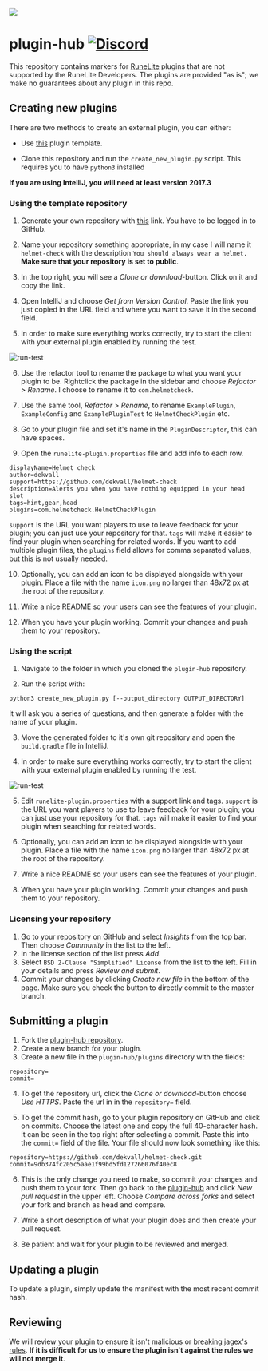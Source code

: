 ![](https://runelite.net/img/logo.png)
# plugin-hub [![Discord](https://img.shields.io/discord/301497432909414422.svg)](https://discord.gg/mePCs8U)

This repository contains markers for [RuneLite](https://github.com/runelite/runelite)
plugins that are not supported by the RuneLite Developers. The plugins are
provided "as is"; we make no guarantees about any plugin in this repo.


## Creating new plugins
There are two methods to create an external plugin, you can either:

 - Use [this](https://github.com/runelite/example-plugin/) plugin template.

 - Clone this repository and run the `create_new_plugin.py` script. This requires you to have `python3` installed

**If you are using IntelliJ, you will need at least version 2017.3**

### Using the template repository
 1. Generate your own repository with [this](https://github.com/runelite/example-plugin/generate) link. You have to be logged in to GitHub.
 
 2. Name your repository something appropriate, in my case I will name it `helmet-check` with the description `You should always wear a helmet.` **Make sure that your repository is set to public**.

 3. In the top right, you will see a *Clone or download*-button. Click on it and copy the link.

 4. Open IntelliJ and choose *Get from Version Control*. Paste the link you just copied in the URL field and where you want to save it in the second field.

 5. In order to make sure everything works correctly, try to start the client with your external plugin enabled by running the test.

 ![run-test](https://i.imgur.com/tKSQH5e.png)

 6. Use the refactor tool to rename the package to what you want your plugin to be. Rightclick the package in the sidebar and choose *Refactor > Rename*. I choose to rename it to `com.helmetcheck`.

 7. Use the same tool, *Refactor > Rename*, to rename `ExamplePlugin`, `ExampleConfig` and `ExamplePluginTest` to `HelmetCheckPlugin` etc.
 
 8. Go to your plugin file and set it's name in the `PluginDescriptor`, this can have spaces.

 9. Open the `runelite-plugin.properties` file and add info to each row. 
 ```
 displayName=Helmet check
 author=dekvall
 support=https://github.com/dekvall/helmet-check
 description=Alerts you when you have nothing equipped in your head slot
 tags=hint,gear,head
 plugins=com.helmetcheck.HelmetCheckPlugin
 ```
 `support` is the URL you want players to use to leave feedback for your plugin; you can just use your repository for that. `tags` will make it easier to find your plugin when searching for related words. If you want to add multiple plugin files, the `plugins` field allows for comma separated values, but this is not usually needed.

 10. Optionally, you can add an icon to be displayed alongside with your plugin. Place a file with the name `icon.png` no larger than 48x72 px at the root of the repository.

 11. Write a nice README so your users can see the features of your plugin.

 12. When you have your plugin working. Commit your changes and push them to your repository. 


### Using the script
 1. Navigate to the folder in which you cloned the `plugin-hub` repository.

 2. Run the script with:
 ```
 python3 create_new_plugin.py [--output_directory OUTPUT_DIRECTORY]
 ```
 It will ask you a series of questions, and then generate a folder with the name of your plugin.

 3. Move the generated folder to it's own git repository and open the `build.gradle` file in IntelliJ.

 4. In order to make sure everything works correctly, try to start the client with your external plugin enabled by running the test.

 ![run-test](https://i.imgur.com/tKSQH5e.png)

 5. Edit `runelite-plugin.properties` with a support link and tags. `support` is the URL you want players to use to leave feedback for your plugin; you can just use your repository for that. `tags` will make it easier to find your plugin when searching for related words.

 6. Optionally, you can add an icon to be displayed alongside with your plugin. Place a file with the name `icon.png` no larger than 48x72 px at the root of the repository.

 7. Write a nice README so your users can see the features of your plugin.

 8. When you have your plugin working. Commit your changes and push them to your repository.

### Licensing your repository
 1. Go to your repository on GitHub and select *Insights* from the top bar. Then choose *Community* in the list to the left.
 2. In the license section of the list press *Add*.
 3. Select `BSD 2-Clause "Simplified" License` from the list to the left. Fill in your details and press *Review and submit*.
 4. Commit your changes by clicking *Create new file* in the bottom of the page. Make sure you check the button to directly commit to the master branch.

## Submitting a plugin
 1. Fork the [plugin-hub repository](https://github.com/runelite/plugin-hub).
 2. Create a new branch for your plugin. 
 3. Create a new file in the `plugin-hub/plugins` directory with the fields:
 ```
repository=
commit=
 ```
 4. To get the repository url, click the *Clone or download*-button choose *Use HTTPS*. Paste the url in in the `repository=` field.

 5. To get the commit hash, go to your plugin repository on GitHub and click on commits. Choose the latest one and copy the full 40-character hash. It can be seen in the top right after selecting a commit. Paste this into the `commit=` field of the file. 
 Your file should now look something like this:
 ```
repository=https://github.com/dekvall/helmet-check.git
commit=9db374fc205c5aae1f99bd5fd127266076f40ec8
 ```
 6. This is the only change you need to make, so commit your changes and push them to your fork. Then go back to the [plugin-hub](https://github.com/runelite/plugin-hub) and click *New pull request* in the upper left. Choose *Compare across forks* and select your fork and branch as head and compare.

 7. Write a short description of what your plugin does and then create your pull request.

 8. Be patient and wait for your plugin to be reviewed and merged.

## Updating a plugin
To update a plugin, simply update the manifest with the most recent commit hash. 

## Reviewing
We will review your plugin to ensure it isn't malicious or [breaking
jagex's rules](https://secure.runescape.com/m=news/another-message-about-unofficial-clients?oldschool=1).
__If it is difficult for us to ensure the plugin isn't against the rules we
will not merge it__. 